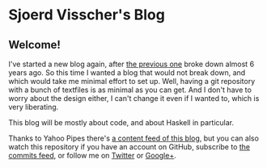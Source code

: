 Sjoerd Visscher's Blog
======================

Welcome!
--------

I've started a new blog again, after [the previous one][1] broke down almost 6 years ago. So this time I wanted a blog that would not break down, and which would take me minimal effort to set up. Well, having a git repository with a bunch of textfiles is as minimal as you can get. And I don't have to worry about the design either, I can't change it even if I wanted to, which is very liberating.

This blog will be mostly about code, and about Haskell in particular.

Thanks to Yahoo Pipes there's [a content feed of this blog][5], but you can also watch this repository if you have an account on GitHub, subscribe to [the commits feed][2], or follow me on [Twitter][3] or [Google+][4].

[1]: http://w3future.com/weblog/
[2]: https://github.com/sjoerdvisscher/blog/commits/master.atom
[3]: https://twitter.com/sjoerd_visscher
[4]: https://plus.google.com/u/0/106543895723679408846/posts
[5]: http://pipes.yahoo.com/sjoerdvisscher/blogfeed